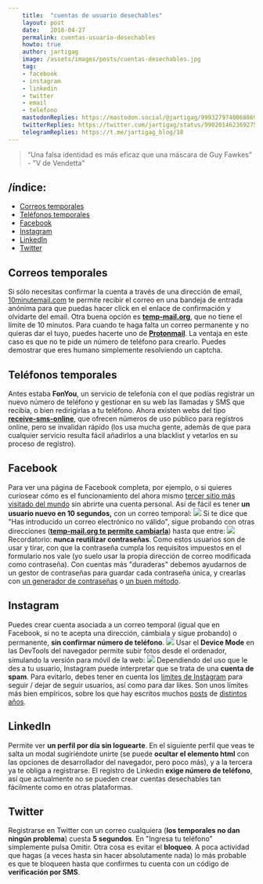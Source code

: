 ```yaml
---
    title:  "cuentas de usuario desechables"
    layout: post
    date:   2018-04-27
    permalink: cuentas-usuario-desechables
    howto: true
    author: jartigag
    image: /assets/images/posts/cuentas-desechables.jpg
    tag:
    - facebook
    - instagram
    - linkedin
    - twitter
    - email
    - teléfono
    mastodonReplies: https://mastodon.social/@jartigag/99932797400688696
    twitterReplies: https://twitter.com/jartigag/status/990201462369275910
    telegramReplies: https://t.me/jartigag_blog/18
---
```


> “Una falsa identidad es más eficaz que una máscara de Guy Fawkes” - "V de Vendetta"

## /índice:
- [Correos temporales](#correos-temporales)
- [Teléfonos temporales](#teléfonos-temporales)
- [Facebook](#facebook)
- [Instagram](#instagram)
- [LinkedIn](#linkedin)
- [Twitter](#twitter)

## Correos temporales

Si sólo necesitas confirmar la cuenta a través de una dirección de email, [10minutemail.com](https://10minutemail.com) te permite recibir el correo
en una bandeja de entrada anónima para que puedas hacer click en el enlace de confirmación y olvidarte del email. Otra buena opción es
[**temp-mail.org**](https://temp-mail.org/es), que no tiene el límite de 10 minutos.  Para cuando te haga falta un correo permanente y no quieras dar
el tuyo, puedes hacerte uno de [**Protonmail**](https://protonmail.com). La ventaja en este caso es que no te pide un número de teléfono para
crearlo. Puedes demostrar que eres humano simplemente resolviendo un captcha.

## Teléfonos temporales

Antes estaba **FonYou**, un servicio de telefonía con el que podías registrar un nuevo número de teléfono y gestionar en su web las llamadas y SMS
que recibía, o bien redirigirlas a tu teléfono.  Ahora existen webs del tipo [**receive-sms-online**](http://receive-sms-online.com/), que ofrecen
números de uso público para registros online, pero se invalidan rápido (los usa mucha gente, además de que para cualquier servicio resulta fácil
añadirlos a una blacklist y vetarlos en su proceso de registro).

## Facebook

Para ver una página de Facebook completa, por ejemplo, o si quieres curiosear cómo es el funcionamiento del ahora mismo [tercer sitio más visitado
del mundo](https://www.alexa.com/topsites) sin abrirte una cuenta personal.  Así de fácil es tener **un usuario nuevo en 10 segundos,** con un correo
temporal:  ![]({{site.baseurl}}/assets/images/posts/fb_reg1.png) Si te dice que "Has introducido un correo electrónico no válido", sigue probando con
otras direcciones ([**temp-mail.org te permite cambiarla**](https://temp-mail.org/es/option/change/)) hasta que entre:
![]({{site.baseurl}}/assets/images/posts/fb_reg2.png) Recordatorio: **nunca reutilizar contraseñas**. Como estos usuarios son de usar y tirar, con
que la contraseña cumpla los requisitos impuestos en el formulario nos vale (yo suelo usar la propia dirección de correo modificada como contraseña).
Con cuentas más "duraderas" debemos ayudarnos de un gestor de contraseñas para guardar cada contraseña única, y crearlas con [un generador de
contraseñas](https://jartigag.github.io/PassGen) o [un buen método](https://www.schneier.com/blog/archives/2014/03/choosing_secure_1.html).

## Instagram

Puedes crear cuenta asociada a un correo temporal (igual que en Facebook, si no te acepta una dirección, cámbiala y sigue probando) o permanente,
**sin confirmar número de teléfono**.  ![]({{site.baseurl}}/assets/images/posts/ig_reg1.png) Usar el **Device Mode** en las DevTools del navegador
permite subir fotos desde el ordenador, simulando la versión para móvil de la web: ![]({{site.baseurl}}/assets/images/posts/ig_reg2.png) Dependiendo
del uso que le des a tu usuario, Instagram puede interpretar que se trata de una **cuenta de spam**. Para evitarlo, debes tener en cuenta los
[límites de Instagram](https://www.quora.com/What-are-the-limits-of-follow-and-unfollow-on-instagram-per-hour) para seguir / dejar de seguir
usuarios, así como para dar likes. Son unos límites más bien empíricos, sobre los que hay escritos muchos
[posts](https://elfsight.com/blog/2016/12/instagram-restrictions-limits-likes-followers-comments/) de
[distintos](https://www.androidtipster.com/instagram-follow-limit-per-day/) [años](https://www.androidtipster.com/instagram-limits/).

## LinkedIn

Permite ver **un perfil por día sin loguearte**. En el siguiente perfil que veas te salta un modal sugiriéndote unirte (se puede **ocultar el
elemento html** con las opciones de desarrollador del navegador, pero poco más), y a la tercera ya te obliga a registrarse. El registro de Linkedin
**exige número de teléfono**, así que actualmente no se pueden crear cuentas desechables tan fácilmente como en otras plataformas.

## Twitter

Registrarse en Twitter con un correo cualquiera (**los temporales no dan ningún problema**) cuesta **5 segundos**. En "Ingresa tu teléfono"
simplemente pulsa Omitir.  Otra cosa es evitar el **bloqueo**. A poca actividad que hagas (a veces hasta sin hacer absolutamente nada) lo más
probable es que te bloqueen hasta que confirmes tu cuenta con un código de **verificación por SMS**.
